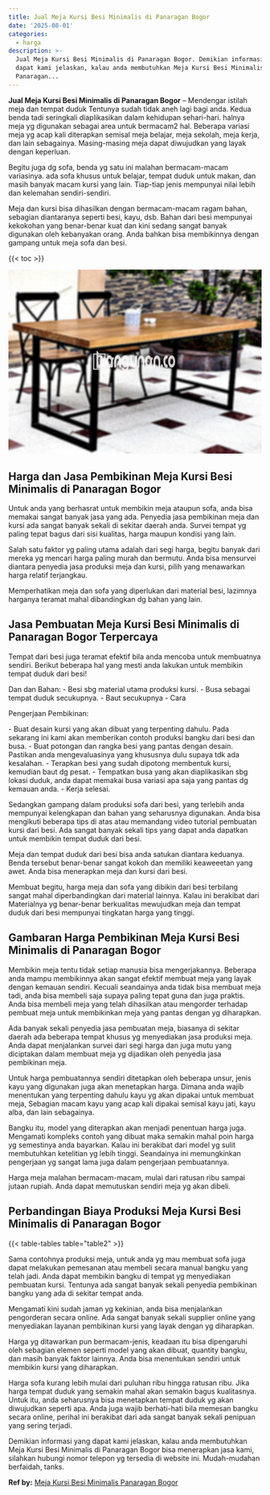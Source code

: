 ```yaml
---
title: Jual Meja Kursi Besi Minimalis di Panaragan Bogor
date: '2025-08-01'
categories:
  - harga
description: >-
  Jual Meja Kursi Besi Minimalis di Panaragan Bogor. Demikian informasi yang
  dapat kami jelaskan, kalau anda membutuhkan Meja Kursi Besi Minimalis di
  Panaragan...
---
```


**Jual Meja Kursi Besi Minimalis di Panaragan Bogor** – Mendengar istilah meja dan tempat duduk Tentunya sudah tidak aneh lagi bagi anda. Kedua benda tadi seringkali diaplikasikan dalam kehidupan sehari-hari. halnya meja yg digunakan sebagai area untuk bermacam2 hal. Beberapa variasi meja yg acap kali diterapkan semisal meja belajar, meja sekolah, meja kerja, dan lain sebagainya. Masing-masing meja dapat diwujudkan yang layak dengan keperluan.

Begitu juga dg sofa, benda yg satu ini malahan bermacam-macam variasinya. ada sofa khusus untuk belajar, tempat duduk untuk makan, dan masih banyak macam kursi yang lain. Tiap-tiap jenis mempunyai nilai lebih dan kelemahan sendiri-sendiri.

Meja dan kursi bisa dihasilkan dengan bermacam-macam ragam bahan, sebagian diantaranya seperti besi, kayu, dsb. Bahan dari besi mempunyai kekokohan yang benar-benar kuat dan kini sedang sangat banyak digunakan oleh kebanyakan orang. Anda bahkan bisa membikinnya dengan gampang untuk meja sofa dan besi.

{{< toc >}}

![Jual Meja Kursi Besi Minimalis di Panaragan Bogor](/images/jual-meja-besi-murah17.png)

## Harga dan Jasa Pembikinan Meja Kursi Besi Minimalis di Panaragan Bogor

Untuk anda yang berhasrat untuk membikin meja ataupun sofa, anda bisa memakai sangat banyak jasa yang ada. Penyedia jasa pembikinan meja dan kursi ada sangat banyak sekali di sekitar daerah anda. Survei tempat yg paling tepat bagus dari sisi kualitas, harga maupun kondisi yang lain.

Salah satu faktor yg paling utama adalah dari segi harga, begitu banyak dari mereka yg mencari harga paling murah dan bermutu. Anda bisa mensurvei diantara penyedia jasa produksi meja dan kursi, pilih yang menawarkan harga relatif terjangkau.

Memperhatikan meja dan sofa yang diperlukan dari material besi, lazimnya harganya teramat mahal dibandingkan dg bahan yang lain.

## Jasa Pembuatan Meja Kursi Besi Minimalis di Panaragan Bogor Terpercaya

Tempat dari besi juga teramat efektif bila anda mencoba untuk membuatnya sendiri. Berikut beberapa hal yang mesti anda lakukan untuk membikin tempat duduk dari besi!

Dan dan Bahan: - Besi sbg material utama produksi kursi. - Busa sebagai tempat duduk secukupnya. - Baut secukupnya - Cara

Pengerjaan Pembikinan:

\- Buat desain kursi yang akan dibuat yang terpenting dahulu. Pada sekarang ini kami akan memberikan contoh produksi bangku dari besi dan busa. - Buat potongan dan rangka besi yang pantas dengan desain. Pastikan anda mengevaluasinya yang khususnya dulu supaya tdk ada kesalahan. - Terapkan besi yang sudah dipotong membentuk kursi, kemudian baut dg pesat. - Tempatkan busa yang akan diaplikasikan sbg lokasi duduk, anda dapat memakai busa variasi apa saja yang pantas dg kemauan anda. - Kerja selesai.

Sedangkan gampang dalam produksi sofa dari besi, yang terlebih anda mempunyai kelengkapan dan bahan yang seharusnya digunakan. Anda bisa mengikuti beberapa tips di atas atau memandang video tutorial pembuatan kursi dari besi. Ada sangat banyak sekali tips yang dapat anda dapatkan untuk membikin tempat duduk dari besi.

Meja dan tempat duduk dari besi bisa anda satukan diantara keduanya. Benda tersebut benar-benar sangat kokoh dan memiliki keaweeetan yang awet. Anda bisa menerapkan meja dan kursi dari besi.

Membuat begitu, harga meja dan sofa yang dibikin dari besi terbilang sangat mahal diperbandingkan dari material lainnya. Kalau ini berakibat dari Materialnya yg benar-benar berkualitas mewujudkan meja dan tempat duduk dari besi mempunyai tingkatan harga yang tinggi.

## Gambaran Harga Pembikinan Meja Kursi Besi Minimalis di Panaragan Bogor

Membikin meja tentu tidak setiap manusia bisa mengerjakannya. Beberapa anda mampu membikinnya akan sangat efektif membuat meja yang layak dengan kemauan sendiri. Kecuali seandainya anda tidak bisa membuat meja tadi, anda bisa membeli saja supaya paling tepat guna dan juga praktis. Anda bisa membeli meja yang telah dihasilkan atau mengorder terhadap pembuat meja untuk membikinkan meja yang pantas dengan yg diharapkan.

Ada banyak sekali penyedia jasa pembuatan meja, biasanya di sekitar daerah ada beberapa tempat khusus yg menyediakan jasa produksi meja. Anda dapat menjalankan survei dari segi harga dan juga mutu yang diciptakan dalam membuat meja yg dijadikan oleh penyedia jasa pembikinan meja.

Untuk harga pembuatannya sendiri ditetapkan oleh beberapa unsur, jenis kayu yang digunakan juga akan menetapkan harga. Dimana anda wajib menentukan yang terpenting dahulu kayu yg akan dipakai untuk membuat meja, Sebagian macam kayu yang acap kali dipakai semisal kayu jati, kayu alba, dan lain sebagainya.

Bangku itu, model yang diterapkan akan menjadi penentuan harga juga. Mengamati kompleks contoh yang dibuat maka semakin mahal poin harga yg semestinya anda bayarkan. Kalau ini berakibat dari model yg sulit membutuhkan ketelitian yg lebih tinggi. Seandainya ini memungkinkan pengerjaan yg sangat lama juga dalam pengerjaan pembuatannya.

Harga meja malahan bermacam-macam, mulai dari ratusan ribu sampai jutaan rupiah. Anda dapat memutuskan sendiri meja yg akan dibeli.

## Perbandingan Biaya Produksi Meja Kursi Besi Minimalis di Panaragan Bogor

{{< table-tables table="table2" >}}

Sama contohnya produksi meja, untuk anda yg mau membuat sofa juga dapat melakukan pemesanan atau membeli secara manual bangku yang telah jadi. Anda dapat membikin bangku di tempat yg menyediakan pembuatan kursi. Tentunya ada sangat banyak sekali penyedia pembikinan bangku yang ada di sekitar tempat anda.

Mengamati kini sudah jaman yg kekinian, anda bisa menjalankan pengorderan secara online. Ada sangat banyak sekali supplier online yang menyediakan layanan pembikinan kursi yang layak dengan yg diharapkan.

Harga yg ditawarkan pun bermacam-jenis, keadaan itu bisa dipengaruhi oleh sebagian elemen seperti model yang akan dibuat, quantity bangku, dan masih banyak faktor lainnya. Anda bisa menentukan sendiri untuk membikin kursi yang diharapkan.

Harga sofa kurang lebih mulai dari puluhan ribu hingga ratusan ribu. Jika harga tempat duduk yang semakin mahal akan semakin bagus kualitasnya. Untuk itu, anda seharusnya bisa menetapkan tempat duduk yg akan diwujudkan seperti apa. Anda juga wajib berhati-hati bila memesan bangku secara online, perihal ini berakibat dari ada sangat banyak sekali penipuan yang sering terjadi.

Demikian informasi yang dapat kami jelaskan, kalau anda membutuhkan Meja Kursi Besi Minimalis di Panaragan Bogor bisa menerapkan jasa kami, silahkan hubungi nomor telepon yg tersedia di website ini. Mudah-mudahan berfaidah, tanks.

**Ref by:** [Meja Kursi Besi Minimalis Panaragan Bogor](https://id.wikipedia.org/wiki/Meja)
